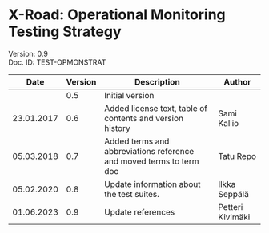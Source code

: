 # X-Road: Operational Monitoring Testing Strategy 

Version: 0.9  
Doc. ID: TEST-OPMONSTRAT

| Date       | Version | Description                                                         | Author           |
|------------|---------|---------------------------------------------------------------------|------------------|
|            | 0.5     | Initial version                                                     |                  |
| 23.01.2017 | 0.6     | Added license text, table of contents and version history           | Sami Kallio      |
| 05.03.2018 | 0.7     | Added terms and abbreviations reference and moved terms to term doc | Tatu Repo        | 
| 05.02.2020 | 0.8     | Update information about the test suites.                           | Ilkka Seppälä    | 
| 01.06.2023 | 0.9     | Update references                                                   | Petteri Kivimäki |